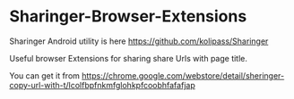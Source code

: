 Sharinger-Browser-Extensions
============================

Sharinger  Android utility is  here https://github.com/kolipass/Sharinger

Useful browser Extensions  for sharing share Urls with page title.

You can get it from https://chrome.google.com/webstore/detail/sheringer-copy-url-with-t/lcolfbpfnkmfglohkpfcoobhfafafjap
